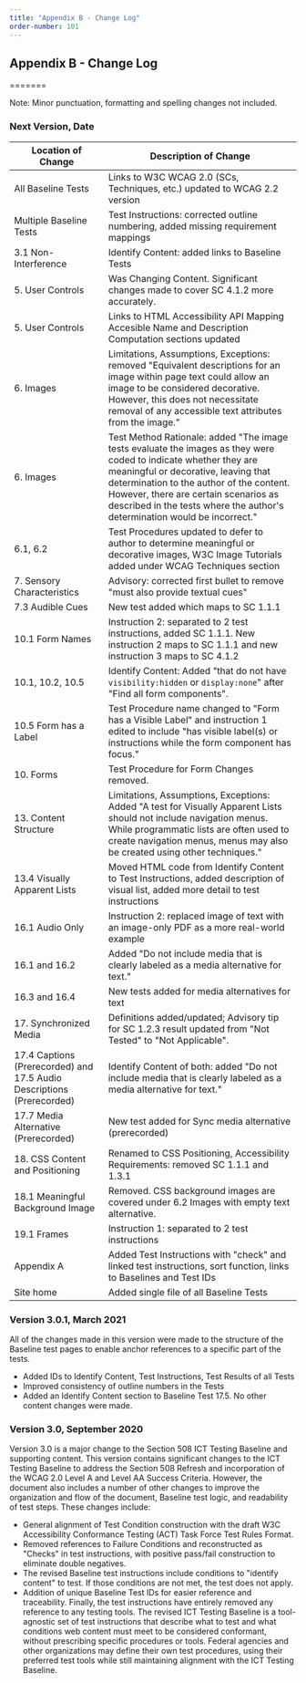 ```yaml
---
title: "Appendix B - Change Log"
order-number: 101
---
```

## Appendix B - Change Log
=======

Note: Minor punctuation, formatting and spelling changes not included.

### Next Version, Date

| Location of Change | Description of Change |
|--------------------|-----------------------|
| All Baseline Tests | Links to W3C WCAG 2.0 (SCs, Techniques, etc.) updated to WCAG 2.2 version | 
| Multiple Baseline Tests | Test Instructions: corrected outline numbering, added missing requirement mappings |
| 3.1 Non-Interference | Identify Content: added links to Baseline Tests |
| 5. User Controls | Was Changing Content. Significant changes made to cover SC 4.1.2 more accurately. |
| 5. User Controls | Links to HTML Accessibility API Mapping Accesible Name and Description Computation sections updated |
| 6. Images | Limitations, Assumptions, Exceptions: removed "Equivalent descriptions for an image within page text could allow an image to be considered decorative. However, this does not necessitate removal of any accessible text attributes from the image." |
| 6. Images | Test Method Rationale: added "The image tests evaluate the images as they were coded to indicate whether they are meaningful or decorative, leaving that determination to the author of the content. However, there are certain scenarios as described in the tests where the author's determination would be incorrect." |
| 6.1, 6.2 | Test Procedures updated to defer to author to determine meaningful or decorative images, W3C Image Tutorials added under WCAG Techniques section |
| 7. Sensory Characteristics | Advisory: corrected first bullet to remove "must also provide textual cues" |
| 7.3 Audible Cues | New test added which maps to SC 1.1.1 |
| 10.1 Form Names | Instruction 2: separated to 2 test instructions, added SC 1.1.1. New instruction 2 maps to SC 1.1.1 and new instruction 3 maps to SC 4.1.2 |
| 10.1, 10.2, 10.5 | Identify Content: Added "that do not have <code>visibility:hidden</code> or <code>display:none</code>" after "Find all form components". | 
| 10.5 Form has a Label | Test Procedure name changed to "Form has a Visible Label" and instruction 1 edited to include "has visible label(s) or instructions while the form component has focus." |
| 10. Forms | Test Procedure for Form Changes removed. |
| 13. Content Structure | Limitations, Assumptions, Exceptions: Added "A test for Visually Apparent Lists should not include navigation menus. While programmatic lists are often used to create navigation menus, menus may also be created using other techniques." |
| 13.4 Visually Apparent Lists | Moved HTML code from Identify Content to Test Instructions, added description of visual list, added more detail to test instructions |
| 16.1 Audio Only | Instruction 2: replaced image of text with an image-only PDF as a more real-world example |
| 16.1 and 16.2 | Added "Do not include media that is clearly labeled as a media alternative for text." |
| 16.3 and 16.4 | New tests added for media alternatives for text |
| 17. Synchronized Media | Definitions added/updated; Advisory tip for SC 1.2.3 result updated from "Not Tested" to "Not Applicable". |
| 17.4 Captions (Prerecorded) and 17.5 Audio Descriptions (Prerecorded) | Identify Content of both: added "Do not include media that is clearly labeled as a media alternative for text." |
| 17.7 Media Alternative (Prerecorded) | New test added for Sync media alternative (prerecorded) |
| 18. CSS Content and Positioning | Renamed to CSS Positioning, Accessibility Requirements: removed SC 1.1.1 and 1.3.1 |
| 18.1 Meaningful Background Image | Removed. CSS background images are covered under 6.2 Images with empty text alternative. |
| 19.1 Frames | Instruction 1: separated to 2 test instructions |
| Appendix A | Added Test Instructions with "check" and linked test instructions, sort function, links to Baselines and Test IDs |
| Site home | Added single file of all Baseline Tests | 

### Version 3.0.1, March 2021
All of the changes made in this version were made to the structure of the Baseline test pages to enable anchor references to a specific part of the tests.
  * Added IDs to Identify Content, Test Instructions, Test Results of all Tests
  * Improved consistency of outline numbers in the Tests
  * Added an Identify Content section to Baseline Test 17.5. No other content changes were made.

### Version 3.0, September 2020
Version 3.0 is a major change to the Section 508 ICT Testing Baseline and supporting content. This version contains significant changes to the ICT Testing Baseline to address the Section 508 Refresh and incorporation of the WCAG 2.0 Level A and Level AA Success Criteria. However, the document also includes a number of other changes to improve the organization and flow of the document, Baseline test logic, and readability of test steps. These changes include:
  * General alignment of Test Condition construction with the draft W3C Accessibility Conformance Testing (ACT) Task Force Test Rules Format.
  * Removed references to Failure Conditions and reconstructed as "Checks" in test instructions, with positive pass/fail construction to eliminate double negatives.
  * The revised Baseline test instructions include conditions to "identify content" to test. If those conditions are not met, the test does not apply.
  * Addition of unique Baseline Test IDs for easier reference and traceability.
Finally, the test instructions have entirely removed any reference to any testing tools. The revised ICT Testing Baseline is a tool-agnostic set of test instructions that describe what to test and what conditions web content must meet to be considered conformant, without prescribing specific procedures or tools. Federal agencies and other organizations may define their own test procedures, using their preferred test tools while still maintaining alignment with the ICT Testing Baseline. 
